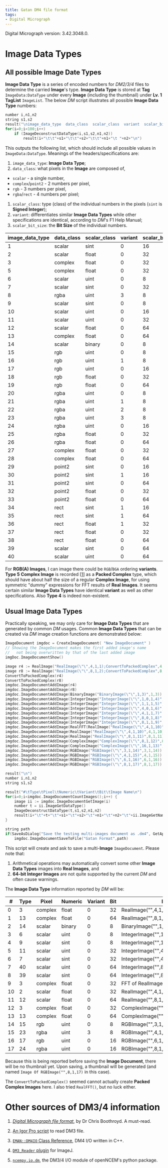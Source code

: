 ```yaml
---
title: Gatan DM4 file format
tags: 
- Digital Micrograph
---
```


<style type="text/css">
pre {
    tab-size: 8;
}
table.dataTable td {
  padding: 0;
}
</style>

Digital Micrograph version: 3.42.3048.0.

# **Image Data Types**

## All possible **Image Date Types**

**Image Data Type** is a series of encoded numbers for *DM2/3/4* files to determine the carried **Image**'s type. **Image Data Type** is stored at **Tag** `ImageData:DataType` under every **Image** (including the thumbnail) under **Lv. 1** **TagList** `ImageList`. The below *DM* script illustrates all possible **Image Data Type** numbers:

``` c
number i,n1,n2
string s1,s2
result("\nimage_data_type  data_class  scalar_class  variant  scalar_bit_size\n")
for(i=0;i<100;i++)
	if (ImageDeconstructDataType(i,s1,s2,n1,n2))
		result(i+"\t\t"+s1+"\t\t"+s2+"\t\t"+n1+"\t "+n2+"\n")
```

This outputs the following list, which should include all possible values in `ImageData:DataType`. Meanings of the headers/specifications are:
1. `image_data_type`: **Image Data Type**;
1. `data_class`: what pixels in the **Image** are composed of, 
 - `scalar` - a single number,
 - `complex`/`point2` - 2 numbers per pixel,
 - `rgb` - 3 numbers per pixel,
 - `rgba`/`rect` - 4 numbers per pixel;
1. `scalar_class`: type (class) of the individual numbers in the pixels (`sint` is **Signed Integer**);
1. `variant`: differentiates similar **Image Data Types** while other specifications are identical, according to *DM*'s F1 Help Manual;
1. `scalar_bit_size`: the **Bit Size** of the individual numbers.

<div class="datatable-begin"></div>

image_data_type | data_class | scalar_class | variant | scalar_bit_size
---|---|---|---|---|
1 | scalar | sint | 0 |  16
2 | scalar | float | 0 |  32
3 | complex | float | 0 |  32
5 | complex | float | 0 |  32
6 | scalar | uint | 0 |  8
7 | scalar | sint | 0 |  32
8 | rgba | uint | 3 |  8
9 | scalar | sint | 0 |  8
10 | scalar | uint | 0 |  16
11 | scalar | uint | 0 |  32
12 | scalar | float | 0 |  64
13 | complex | float | 0 |  64
14 | scalar | binary | 0 |  8
15 | rgb | uint | 0 |  8
16 | rgb | uint | 1 |  8
17 | rgb | uint | 0 |  16
18 | rgb | float | 0 |  32
19 | rgb | float | 0 |  64
20 | rgba | uint | 0 |  8
21 | rgba | uint | 1 |  8
22 | rgba | uint | 2 |  8
23 | rgba | uint | 3 |  8
24 | rgba | uint | 0 |  16
25 | rgba | float | 0 |  32
26 | rgba | float | 0 |  64
27 | complex | float | 0 |  32
28 | complex | float | 0 |  64
29 | point2 | sint | 0 |  16
30 | point2 | sint | 1 |  16
31 | point2 | sint | 0 |  64
32 | point2 | float | 0 |  32
33 | point2 | float | 0 |  64
34 | rect | sint | 1 |  16
35 | rect | sint | 1 |  64
36 | rect | float | 1 |  32
37 | rect | float | 0 |  32
38 | rect | float | 0 |  64
39 | scalar | sint | 0 |  64
40 | scalar | uint | 0 |  64

<div class="datatable-end"></div>

For **RGB(A) Images**, I can image there could be `RGB`/`BGA` ordering **variants**. **Type 5** **Complex Image** is recorded [[1]] as a **Packed Complex** type, which should have about half the size of a regular **Complex Image**, for using symmetric "dummy" expressions for FFT results of **Real Images**. It seems certain similar **Image Data Types** have identical **variant** as well as other specifications. Also **Type 4** is indeed non-existent. 

## Usual **Image Data Types**

Practically speaking, we may only care for **Image Data Types** that are generated by common *DM* usages. Common **Image Data Types** that can be created via *DM* image creation functions are demonstrated below: 

``` c
ImageDocument imgdoc = CreateImageDocument( "New ImageDocument" ) 
// Showing the ImageDocument makes the first added image's name 
//   not being overwritten by that of the last added image
imgDoc.ImageDocumentShow() 

image r4 := RealImage("RealImage(\"\",4,1,1);ConvertToPackedComplex",4,1,1)
image r8 := RealImage("RealImage(\"\",8,1,2);ConvertToPackedComplex",8,1,2)
ConvertToPackedComplex(r4)
ConvertToPackedComplex(r8)
imgdoc.ImageDocumentAddImage(r4)
imgdoc.ImageDocumentAddImage(r8)
imgdoc.ImageDocumentAddImage(BinaryImage("BinaryImage(\"\",1,3)",1,3))
imgdoc.ImageDocumentAddImage(IntegerImage("IntegerImage(\"\",1,0,1,4)",1,0,1,4))
imgdoc.ImageDocumentAddImage(IntegerImage("IntegerImage(\"\",1,1,1,5)",1,1,1,5))
imgdoc.ImageDocumentAddImage(IntegerImage("IntegerImage(\"\",4,0,1,6)",4,0,1,6))
imgdoc.ImageDocumentAddImage(IntegerImage("IntegerImage(\"\",4,1,1,7)",4,1,1,7))
imgdoc.ImageDocumentAddImage(IntegerImage("IntegerImage(\"\",8,0,1,8)",8,0,1,8))
imgdoc.ImageDocumentAddImage(IntegerImage("IntegerImage(\"\",8,1,1,9)",8,1,1,9))
imgdoc.ImageDocumentAddImage(RealFFT(RealImage("RealImage(\"\",4,1,10)",4,1,10)))
imgdoc.ImageDocumentAddImage(RealImage("RealImage(\"\",4,1,10)",4,1,10))
imgdoc.ImageDocumentAddImage(RealImage("RealImage(\"\",8,1,11)",8,1,11))
imgdoc.ImageDocumentAddImage(ComplexImage("ComplexImage(\"\",8,1,12)",8,1,12))
imgdoc.ImageDocumentAddImage(ComplexImage("ComplexImage(\"\",16,1,13)",16,1,13))
imgdoc.ImageDocumentAddImage(RGBImage("RGBImage(\"\",3,1,14)",3,1,14))
imgdoc.ImageDocumentAddImage(RGBImage("RGBImage(\"\",4,1,15)",4,1,15))
imgdoc.ImageDocumentAddImage(RGBImage("RGBImage(\"\",6,1,16)",6,1,16))
imgdoc.ImageDocumentAddImage(RGBImage("RGBImage(\"\",8,1,17)",8,1,17))

result("\n")
number i,n1,n2
string s1,s2

result("#\tType\tPixel\tNumeric\tVariant\tBit\tImage Name\n")
for(i=0;i<imgdoc.ImageDocumentCountImages();i++) {
	image ii := imgdoc.ImageDocumentGetImage(i)
	number t = ii.ImageGetDataType()
	ImageDeconstructDataType(t,s1,s2,n1,n2)
	result(i+"\t"+t+"\t"+s1+"\t"+s2+"\t"+n1+"\t"+n2+"\t"+ii.ImageGetName()+"\n")
}

string path
if(SaveAsDialog("Save the testing multi-images document as .dm4", GetApplicationDirectory("open_save",0), path ))
	imgdoc.ImageDocumentSaveToFile("Gatan Format",path)
```

This script will create and ask to save a multi-**Image** `ImageDocument`. Please note that: 
1. Arithmetical operations may automatically convert some other **Image Data Types** images into **Real Images**, and
2. **64-bit Integer Images** are not quite supported by the current *DM* and often cause warnings.

The **Image Data Type** information reported by *DM* will be:

<div class="datatable-begin"></div>

#| Type | Pixel | Numeric | Variant | Bit | Image Name
---|---|---|---|---|---|---
0 | 3 | complex | float | 0 | 32 | RealImage("",4,1,1);ConvertToPackedComplex
1 | 13 | complex | float | 0 | 64 | RealImage("",8,1,2);ConvertToPackedComplex
2 | 14 | scalar | binary | 0 | 8 | BinaryImage("",1,3)
3 | 6 | scalar | uint | 0 | 8 | IntegerImage("",1,0,1,4)
4 | 9 | scalar | sint | 0 | 8 | IntegerImage("",1,1,1,5)
5 | 11 | scalar | uint | 0 | 32 | IntegerImage("",4,0,1,6)
6 | 7 | scalar | sint | 0 | 32 | IntegerImage("",4,1,1,7)
7 | 40 | scalar | uint | 0 | 64 | IntegerImage("",8,0,1,8)
8 | 39 | scalar | sint | 0 | 64 | IntegerImage("",8,1,1,9)
9 | 3 | complex | float | 0 | 32 | FFT of RealImage("",4,1,10)
10 | 2 | scalar | float | 0 | 32 | RealImage("",4,1,10)
11 | 12 | scalar | float | 0 | 64 | RealImage("",8,1,11)
12 | 3 | complex | float | 0 | 32 | ComplexImage("",8,1,12)
13 | 13 | complex | float | 0 | 64 | ComplexImage("",16,1,13)
14 | 15 | rgb | uint | 0 | 8 | RGBImage("",3,1,14)
15 | 23 | rgba | uint | 3 | 8 | RGBImage("",4,1,15)
16 | 17 | rgb | uint | 0 | 16 | RGBImage("",6,1,16)
17 | 24 | rgba | uint | 0 | 16 | RGBImage("",8,1,17)

<div class="datatable-end"></div>

Because this is being reported before saving the **Image Document**, there will be no thumbnail yet. Upon saving, a thumbnail will be generated (and named `Image Of RGBImage("",8,1,17)` in this case).

The `ConvertToPackedComplex()` seemed cannot actually create **Packed Complex Images** here. I also tried `RealFFT()`, but no luck either.

# Other sources of DM3/4 information
1. [*Digital Micrograph file format*](http://phyweb.physics.nus.edu.sg/~phybcb/info/dmformat/index.html), by Dr Chris Boothroyd. A must-read.

2. [An Igor Pro script](https://www.wavemetrics.com/comment/11439#comment-11439) to read DM3 file.

3. [`EMAN::DM4IO` Class Reference](https://blake.grid.bcm.edu/eman2/doxygen_html/classEMAN_1_1DM4IO.html), DM4 I/O written in C++.

4. [`DM3_Reader` plugin](https://imagej.nih.gov/ij/plugins/DM3_Reader.html) for ImageJ.

5. [`ncempy.io.dm`](https://openncem.readthedocs.io/en/latest/ncempy.io.html#module-ncempy.io.dm), the DM3/4 I/O module of openNCEM's python package.

[1]: http://phyweb.physics.nus.edu.sg/~phybcb/info/dmformat/index.html "Dr Chris Boothroyd's detailed explanations"
[2]: https://www.wavemetrics.com/comment/11439#comment-11439 "An Igor Pro script to read DM3 file"
[3]: https://blake.grid.bcm.edu/eman2/doxygen_html/classEMAN_1_1DM4IO.html "EMAN::DM4IO, C++ DM4 I/O"
[4]: https://imagej.nih.gov/ij/plugins/DM3_Reader.html "DM3_Reader plugin for ImageJ"
[5]: https://openncem.readthedocs.io/en/latest/ncempy.io.html#module-ncempy.io.dm "openNCEM's python DM3/4 I/O module"
